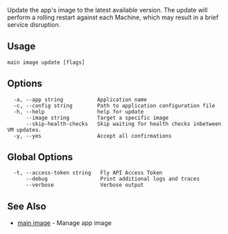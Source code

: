 Update the app's image to the latest available version.
The update will perform a rolling restart against each Machine, which may result in a brief service disruption.

## Usage
~~~
main image update [flags]
~~~

## Options

~~~
  -a, --app string           Application name
  -c, --config string        Path to application configuration file
  -h, --help                 help for update
      --image string         Target a specific image
      --skip-health-checks   Skip waiting for health checks inbetween VM updates.
  -y, --yes                  Accept all confirmations
~~~

## Global Options

~~~
  -t, --access-token string   Fly API Access Token
      --debug                 Print additional logs and traces
      --verbose               Verbose output
~~~

## See Also

* [main image](/docs/flyctl/main-image/)	 - Manage app image

